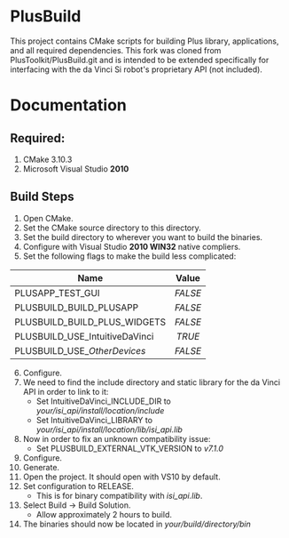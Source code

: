 # PlusBuild
This project contains CMake scripts for building Plus library, applications, and all required dependencies.
This fork was cloned from PlusToolkit/PlusBuild.git and is intended to be extended specifically for interfacing with the da Vinci Si robot's proprietary API (not included).

# Documentation

## Required:

1. CMake 3.10.3
2. Microsoft Visual Studio **2010**

## Build Steps

1. Open CMake.
2. Set the CMake source directory to this directory.
3. Set the build directory to wherever you want to build the binaries.
4. Configure with Visual Studio **2010 WIN32** native compliers.
5. Set the following flags to make the build less complicated:

| Name                           | Value   |
| ------------------------------ |:-------:|
| PLUSAPP_TEST_GUI               | *FALSE* |
| PLUSBUILD_BUILD_PLUSAPP        | *FALSE* |
| PLUSBUILD_BUILD_PLUS_WIDGETS   | *FALSE* |
| PLUSBUILD_USE_IntuitiveDaVinci | *TRUE*  |
| PLUSBUILD_USE_*OtherDevices*   | *FALSE* |

6. Configure.
7. We need to find the include directory and static library for the da Vinci API in order to link to it:
    * Set IntuitiveDaVinci_INCLUDE_DIR     to  *your/isi_api/install/location/include*
    * Set IntuitiveDaVinci_LIBRARY         to  *your/isi_api/install/location/lib/isi_api.lib*
8. Now in order to fix an unknown compatibility issue: 
    * Set PLUSBUILD_EXTERNAL_VTK_VERSION  to *v7.1.0*
9. Configure.
10. Generate.
11. Open the project.  It should open with VS10 by default.
12. Set configuration to RELEASE.  
    * This is for binary compatibility with *isi_api.lib*.
13. Select Build -> Build Solution.  
    * Allow approximately 2 hours to build.
14. The binaries should now be located in *your/build/directory/bin*
